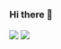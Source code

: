 ### Hi there 👋

<p>
<img src="https://github-readme-stats.vercel.app/api/top-langs/?username=eastack&langs_count=8&layout=compact&hide_border=true" align="center"/>
<img src="https://github-readme-stats.vercel.app/api?username=eastack&show_icons=true&hide_border=true" align="center"/>
</p>
